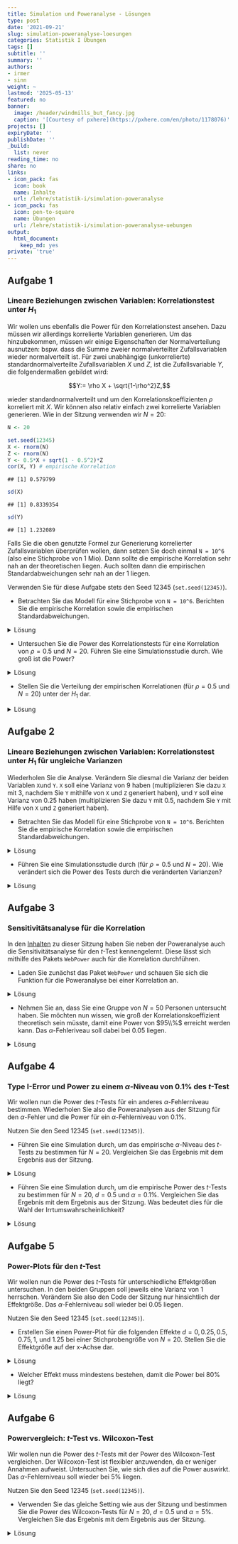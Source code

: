 ```yaml
---
title: Simulation und Poweranalyse - Lösungen
type: post
date: '2021-09-21'
slug: simulation-poweranalyse-loesungen
categories: Statistik I Übungen
tags: []
subtitle: ''
summary: ''
authors:
- irmer
- sinn
weight: ~
lastmod: '2025-05-13'
featured: no
banner:
  image: /header/windmills_but_fancy.jpg
  caption: '[Courtesy of pxhere](https://pxhere.com/en/photo/1178076)'
projects: []
expiryDate: ''
publishDate: ''
_build:
  list: never
reading_time: no
share: no
links:
- icon_pack: fas
  icon: book
  name: Inhalte
  url: /lehre/statistik-i/simulation-poweranalyse
- icon_pack: fas
  icon: pen-to-square
  name: Übungen
  url: /lehre/statistik-i/simulation-poweranalyse-uebungen
output:
  html_document:
    keep_md: yes
private: 'true'
---
```






## Aufgabe 1
### Lineare Beziehungen zwischen Variablen: Korrelationstest unter $H_1$
Wir wollen uns ebenfalls die Power für den Korrelationstest ansehen. Dazu müssen wir allerdings korrelierte Variablen generieren. Um das hinzubekommen, müssen wir einige Eigenschaften der Normalverteilung ausnutzen: bspw. dass die Summe zweier normalverteilter Zufallsvariablen wieder normalverteilt ist. Für zwei unabhängige (unkorrelierte) standardnormalverteilte Zufallsvariablen $X$ und $Z$, ist die Zufallsvariable $Y$, die folgendermaßen gebildet wird:

$$Y:= \rho X + \sqrt{1-\rho^2}Z,$$

wieder standardnormalverteilt und um den Korrelationskoeffizienten $\rho$ korreliert mit $X$. Wir können also relativ einfach zwei korrelierte Variablen generieren. Wie in der Sitzung verwenden wir $N=20$:


```r
N <- 20

set.seed(12345)
X <- rnorm(N)
Z <- rnorm(N)
Y <- 0.5*X + sqrt(1 - 0.5^2)*Z
cor(X, Y) # empirische Korrelation
```

```
## [1] 0.579799
```

```r
sd(X) 
```

```
## [1] 0.8339354
```

```r
sd(Y)
```

```
## [1] 1.232089
```

Falls Sie die oben genutzte Formel zur Generierung korrelierter Zufallsvariablen überprüfen wollen, dann setzen Sie doch einmal `N = 10^6` (also eine Stichprobe von 1 Mio). Dann sollte die empirische Korrelation sehr nah an der theoretischen liegen. Auch sollten dann die empirischen Standardabweichungen sehr nah an der 1 liegen.

Verwenden Sie für diese Aufgabe stets den Seed 12345 (`set.seed(12345)`).


* Betrachten Sie das Modell für eine Stichprobe von `N = 10^6`. Berichten Sie die empirische Korrelation sowie die empirischen Standardabweichungen.

<details><summary>Lösung</summary>

```r
N <- 10^6

set.seed(12345)
X <- rnorm(N)
Z <- rnorm(N)
Y <- 0.5*X + sqrt(1 - 0.5^2)*Z
cor(X, Y) # empirische Korrelation
```

```
## [1] 0.4994574
```

```r
sd(X) 
```

```
## [1] 1.001315
```

```r
sd(Y)
```

```
## [1] 0.9994427
```

Die Korrelation liegt bei $\hat{\rho}_{XY}=$0.4995 und liegt damit sehr nah an der theoretischen (wahren) 0.5. Die beiden Standardabweichungen liegen bei $\hat{\sigma}_X=$ 1.0013 und  $\hat{\sigma}_Y=$ 0.9994 und damit beide sehr nah an der theoretischen (wahren) 1.

</details>


* Untersuchen Sie die Power des Korrelationstests für eine Korrelation von $\rho=0.5$ und $N = 20$. Führen Sie eine Simulationsstudie durch. Wie groß ist die Power?

<details><summary>Lösung</summary>

```r
N <- 20
set.seed(12345)
pcor_H1 <- replicate(n = 10000, expr = {X <- rnorm(N)
                                        Z <- rnorm(N)
                                        Y <- 0.5*X + sqrt(1 - 0.5^2)*Z
                                        cortestH1 <- cor.test(X, Y)
                                        cortestH1$p.value})
mean(pcor_H1 < 0.05) # empirische Power
```

```
## [1] 0.6385
```

Die Power des Korrelationstests für eine Korrelation von 0.5 für $N=20$ liegt bei 63.85%.

</details>



* Stellen Sie die Verteilung  der empirischen Korrelationen (für $\rho=0.5$ und $N=20$) unter der $H_1$ dar.


<details><summary>Lösung</summary>

```r
set.seed(12345)
cors_H1 <- replicate(n = 10000, expr = {X <- rnorm(N)
                                        Z <- rnorm(N)
                                        Y <- 0.5*X + sqrt(1 - 0.5^2)*Z
                                        cor(X, Y)})
summary(cors_H1)
```

```
##    Min. 1st Qu.  Median    Mean 3rd Qu.    Max. 
## -0.4293  0.3791  0.5080  0.4889  0.6177  0.8997
```

```r
hist(cors_H1, breaks = 50)
```

![](/simulation-poweranalyse-loesungen_files/unnamed-chunk-4-1.png)<!-- -->
Die Verteilung der Korrelationen ist nicht normalverteilt. Die Verteilung ist links-schief/rechts-steil. Wir erkennen, dass Korrelationen zwischen -0.4293 und 0.8997 liegen. Die mittlere Korrelation liegt bei 0.4889, der Median der Korrelationen liegt bei 0.508. Die zentralen Tendenzen liegt also sehr nah an der theoretischen Korrelation von 0.5.

</details>


## Aufgabe 2
### Lineare Beziehungen zwischen Variablen: Korrelationstest unter $H_1$ für ungleiche Varianzen

Wiederholen Sie die Analyse. Verändern Sie diesmal die Varianz der beiden Variablen `X`und `Y`. `X` soll eine Varianz von 9 haben (multiplizieren Sie dazu `X` mit 3, nachdem Sie `Y` mithilfe von `X` und `Z` generiert haben), und `Y` soll eine Varianz von 0.25 haben (multiplizieren Sie dazu `Y` mit 0.5, nachdem Sie `Y` mit Hilfe von `X` und `Z` generiert haben). 

* Betrachten Sie das Modell für eine Stichprobe von `N = 10^6`. Berichten Sie die empirische Korrelation sowie die empirischen Standardabweichungen.

<details><summary>Lösung</summary>

```r
N <- 10^6

set.seed(12345)
X <- rnorm(N)
Z <- rnorm(N)
Y <- 0.5*X + sqrt(1 - 0.5^2)*Z
X_new <- 3*X
Y_new <- 0.5*Y
cor(X_new, Y_new) # empirische Korrelation
```

```
## [1] 0.4994574
```

```r
sd(X_new) 
```

```
## [1] 3.003945
```

```r
sd(Y_new)
```

```
## [1] 0.4997214
```

Die Korrelation liegt bei $\hat{\rho}_{X_\text{new}Y_\text{new}}=$0.4995 und liegt damit sehr nah an der theoretischen (wahren) 0.5. Insbesondere ist diese Korrelation gleich der Korrelation zwischen X und Y von oben! Das liegt daran, dass die Varianz die Korrelation nicht beeinflusst. Die beiden Standardabweichungen liegen bei $\hat{\sigma}_{X_\text{new}}=$ 3.0039 und  $\hat{\sigma}_{Y_\text{new}}=$ 0.4997 und damit beide sehr nah an der theoretischen (wahren) dran. Diese entsprechen gerade den Vorfaktoren, die wir daran multipliziert haben. Also 3 für $X_\text{new}$ und 0.5 für $Y_\text{new}$.

</details>


* Führen Sie eine Simulationsstudie durch (für $\rho=0.5$ und $N=20$). Wie verändert sich die Power des Tests durch die veränderten Varianzen?


<details><summary>Lösung</summary>

```r
N <- 20
set.seed(12345)
pcor_H1_new <- replicate(n = 10000, expr = {X <- rnorm(N)
                                            Z <- rnorm(N)
                                            Y <- 0.5*X + sqrt(1 - 0.5^2)*Z
                                            X_new <- 3*X
                                            Y_new <- 0.5*Y
                                            cortestH1 <- cor.test(X_new, Y_new)
                                            cortestH1$p.value})
mean(pcor_H1_new < 0.05) # empirische Power
```

```
## [1] 0.6385
```

Die Power des Korrelationstests für eine Korrelation von 0.5 für $N=20$ und Variablen mit Varianzen von 9 und 0.25 liegt bei 63.85%. Diese Power ist identisch zur Power zuvor. Das zeigt uns, dass die Power des Korrelationstests unter Voraussetzung der Normalverteilung nur von der Korrelationsgröße, aber nicht von der Varianz der Variablen, abhängt. (Natürlich dürfen wir nicht eine Variable mit 0 multiplizieren, da das zu einer Konstanten führt, die immer eine Korrelation von 0 mit allen anderen Zufallsvariablen hat.)

</details>


## Aufgabe 3
### Sensitivitätsanalyse für die Korrelation

In den [Inhalten](/lehre/statistik-i/simulation-poweranalyse/) zu dieser Sitzung haben Sie neben der Poweranalyse auch die Sensitivitätsanalyse für den $t$-Test kennengelernt. Diese lässt sich mithilfe des Pakets `WebPower` auch für die Korrelation durchführen.

* Laden Sie zunächst das Paket `WebPower` und schauen Sie sich die Funktion für die Poweranalyse bei einer Korrelation an.

<details><summary>Lösung</summary>

```r
library(WebPower)
```

```
## Warning: Paket 'WebPower' wurde unter R Version 4.3.1 erstellt
```

```
## Lade nötiges Paket: MASS
```

```
## 
## Attache Paket: 'MASS'
```

```
## Das folgende Objekt ist maskiert 'package:dplyr':
## 
##     select
```

```
## Lade nötiges Paket: lme4
```

```
## Lade nötiges Paket: Matrix
```

```
## Warning: Paket 'Matrix' wurde unter R Version 4.3.2 erstellt
```

```
## Lade nötiges Paket: lavaan
```

```
## Warning: Paket 'lavaan' wurde unter R Version 4.3.1 erstellt
```

```
## This is lavaan 0.6-16
## lavaan is FREE software! Please report any bugs.
```

```
## 
## Attache Paket: 'lavaan'
```

```
## Das folgende Objekt ist maskiert 'package:psych':
## 
##     cor2cov
```

```
## Lade nötiges Paket: parallel
```

```
## Lade nötiges Paket: PearsonDS
```

```
## Warning: Paket 'PearsonDS' wurde unter R Version 4.3.1 erstellt
```

```r
?wp.correlation
```
</details>

* Nehmen Sie an, dass Sie eine Gruppe von $N=50$ Personen untersucht haben. Sie möchten nun wissen, wie groß der Korrelationskoeffizient theoretisch sein müsste, damit eine Power von $95\\%$ erreicht werden kann. Das $\alpha$-Fehleriveau soll dabei bei $0.05$ liegen.

<details><summary>Lösung</summary>

Für die Sensitivitätsanalyse legen wir in der Funktion `wp.correlation` die Stichprobengröße ($N$), die Power für die wir uns interessieren sowie das $\alpha$-Fehlerniveau fest. Den Korrelationskoeffizienten `r` lassen wir hingegen leer:


```r
wp.correlation(n = 50, r = NULL, power = 0.95, alpha = 0.05, alternative = c("two.sided"))
```

```
## Power for correlation
## 
##      n         r alpha power
##     50 0.4780569  0.05  0.95
## 
## URL: http://psychstat.org/correlation
```

Es müsste also eine Korrelation von 0.4780569 vorliegen, damit wir mit unserer Stichprobe eine Power von $95\\%$ erreichen.

</details>


## Aufgabe 4
### Type I-Error und Power zu einem $\alpha$-Niveau von $0.1\%$ des $t$-Test

Wir wollen nun die Power des $t$-Tests für ein anderes $\alpha$-Fehlerniveau bestimmen. Wiederholen Sie also die Poweranalysen aus der Sitzung für den $\alpha$-Fehler und die Power für ein $\alpha$-Fehlerniveau von $0.1\%$.

Nutzen Sie den Seed 12345 (`set.seed(12345)`).

* Führen Sie eine Simulation durch, um das empirische $\alpha$-Niveau des $t$-Tests zu bestimmen für $N=20$. Vergleichen Sie das Ergebnis mit dem Ergebnis aus der Sitzung.

<details><summary>Lösung</summary>


```r
N <- 20
set.seed(12345)
pt_H0 <- replicate(n = 10000, expr = {X <- rnorm(N)
                                      Y <- rnorm(N) 
                                      ttestH1 <- t.test(X, Y, var.equal = TRUE)
                                      ttestH1$p.value})
mean(pt_H0 < 0.001) # empirischer Alpha-Fehler
```

```
## [1] 0.0011
```
Der empirische $\alpha$-Fehler liegt bei 0.11% und liegt damit sehr nah an dem vorgegebenem Niveau von $\alpha = 0.1\%$. In der Sitzung hatten wir einen empirischen $\alpha$-Fehler, der sehr nah an den theoretischen $5\%$ lag. Der Unterschied ist zu erwarten, da wir das vorgegebene $\alpha$-Fehlerniveau verändert haben!


</details>


* Führen Sie eine Simulation durch, um die empirische Power des $t$-Tests zu bestimmen für $N=20$, $d = 0.5$ und $\alpha = 0.1\%$. Vergleichen Sie das Ergebnis mit dem Ergebnis aus der Sitzung. Was bedeutet dies für die Wahl der Irrtumswahrscheinlichkeit?

<details><summary>Lösung</summary>


```r
set.seed(12345)
pt_H1 <- replicate(n = 10000, expr = {X <- rnorm(N)
                                      Y <- rnorm(N) + 0.5
                                      ttestH1 <- t.test(X, Y, var.equal = TRUE)
                                      ttestH1$p.value})
mean(pt_H1 < 0.001) # empirische Power
```

```
## [1] 0.0362
```
Die empirische Power liegt bei 3.62%. Dieser Wert fällt nun deutlich geringer aus, als die 33.5%, die wir in der Sitzung beobachtet hatten. Dies zeigt nochmal deutlich auf, dass wenn wir unsere Irrtumswahrscheinlichkeit drastisch reduzieren wollen, wir in Kauf nehmen, dass die Power einen Effekt zu finden, wenn dieser da ist, deutlich eingeschränkt wird!

Sie können sich die Power auch für andere Irrtumswahrscheinlichkeiten anschauen, indem Sie die `0.001` ersetzen durch Ihre gewünschte Irrtumswahrscheinlichkeit!

</details>


## Aufgabe 5
### Power-Plots für den $t$-Test

Wir wollen nun die Power des $t$-Tests für unterschiedliche Effektgrößen untersuchen. In den beiden Gruppen soll jeweils eine Varianz von 1 herrschen. Verändern Sie also den Code der Sitzung nur hinsichtlich der Effektgröße. Das $\alpha$-Fehlerniveau soll wieder bei $0.05$ liegen.

Nutzen Sie den Seed 12345 (`set.seed(12345)`).

* Erstellen Sie einen Power-Plot für die folgenden Effekte $d = 0, 0.25, 0.5, 0.75, 1,$ und $1.25$ bei einer Stichprobengröße von $N = 20$. Stellen Sie die Effektgröße auf der x-Achse dar.


<details><summary>Lösung</summary>


```r
set.seed(12345)
pt_H1_0 <- replicate(n = 10000, expr = {X <- rnorm(20)
                                        Y <- rnorm(20) 
                                        ttestH1 <- t.test(X, Y, var.equal = TRUE)
                                        ttestH1$p.value})
pt_H1_0.25 <- replicate(n = 10000, expr = {X <- rnorm(20)
                                           Y <- rnorm(20) + 0.25 
                                           ttestH1 <- t.test(X, Y, var.equal = TRUE)
                                           ttestH1$p.value})
pt_H1_0.5 <- replicate(n = 10000, expr = {X <- rnorm(20)
                                          Y <- rnorm(20) + 0.5 
                                          ttestH1 <- t.test(X, Y, var.equal = TRUE)
                                          ttestH1$p.value})
pt_H1_0.75 <- replicate(n = 10000, expr = {X <- rnorm(20)
                                           Y <- rnorm(20) + 0.75 
                                           ttestH1 <- t.test(X, Y, var.equal = TRUE)
                                           ttestH1$p.value})
pt_H1_1 <- replicate(n = 10000, expr = {X <- rnorm(20)
                                        Y <- rnorm(20) + 1 
                                        ttestH1 <- t.test(X, Y, var.equal = TRUE)
                                        ttestH1$p.value})
pt_H1_1.25 <- replicate(n = 10000, expr = {X <- rnorm(20)
                                           Y <- rnorm(20) + 1.25 
                                           ttestH1 <- t.test(X, Y, var.equal = TRUE)
                                           ttestH1$p.value})
t_power_d <- c(mean(pt_H1_0 < 0.05),
               mean(pt_H1_0.25 < 0.05),
               mean(pt_H1_0.5 < 0.05),
               mean(pt_H1_0.75 < 0.05),
               mean(pt_H1_1 < 0.05),
               mean(pt_H1_1.25 < 0.05))
Ds <- seq(0, 1.25, 0.25)
plot(x = Ds, y = t_power_d, type = "b", main = "Power vs. d")
```

![](/simulation-poweranalyse-loesungen_files/unnamed-chunk-11-1.png)<!-- -->

Dem Plot ist zu entnehmen, dass die Power mit steigender Effektgröße ansteigt. 

</details>


* Welcher Effekt muss mindestens bestehen, damit die Power bei $80\%$ liegt?

<details><summary>Lösung</summary>

Diesem Plot ist nun zu entnehmen, dass eine Mittelwertsdifferenz von größer 0.8 nötig ist, damit die Power hinreichend groß ist. Außerdem wird in diesem Plot auch ersichtlich, dass wenn die Mittelwertsdifferenz 0 ist, dann sind wir gerade im Fall der $H_0$ gelandet. Die Power sollte hier dann nur bei $5\%$ liegen. Falls wir negative Mittelwertsdifferenzen gewählt hätten, dann wäre der Plot identisch, nur an der x-Achse gespiegelt. 

</details>

## Aufgabe 6
### Powervergleich: $t$-Test vs. Wilcoxon-Test

Wir wollen nun die Power des $t$-Tests mit der Power des Wilcoxon-Test vergleichen. Der Wilcoxon-Test ist flexibler anzuwenden, da er weniger Annahmen aufweist. Untersuchen Sie, wie sich dies auf die Power auswirkt. Das $\alpha$-Fehlerniveau soll wieder bei $5\%$ liegen.

Nutzen Sie den Seed 12345 (`set.seed(12345)`).

* Verwenden Sie das gleiche Setting wie aus der Sitzung und bestimmen Sie die Power des Wilcoxon-Tests für $N=20$, $d = 0.5$ und $\alpha = 5\%$. Vergleichen Sie das Ergebnis mit dem Ergebnis aus der Sitzung. 

<details><summary>Lösung</summary>


```r
N <- 20
set.seed(12345)
pt_H1_t <- replicate(n = 10000, expr = {X <- rnorm(N)
                                      Y <- rnorm(N) + 0.5
                                      ttestH1 <- t.test(X, Y, var.equal = TRUE)
                                      ttestH1$p.value})
mean(pt_H1_t < 0.05) # empirische Power des t-Tests
```

```
## [1] 0.335
```

```r
set.seed(12345)
pt_H1_W <- replicate(n = 10000, expr = {X <- rnorm(N)
                                      Y <- rnorm(N) + 0.5
                                      wilcoxonH1 <- wilcox.test(X, Y)
                                      wilcoxonH1$p.value})
mean(pt_H1_W < 0.05) # empirische Power des Wilcoxon-Tests
```

```
## [1] 0.3198
```
Die empirische Power des $t$-Tests liegt bei 33.5%.
Die empirische Power des Wilcoxon-Tests liegt bei 31.98%. Damit fällt die Power des Wilcoxon-Test marginal geringer aus, als die des $t$-Tests. Dies lässt sich dadurch erklären, dass die Intervallskala mehr statistische Informationen trägt. Allerdings ist der $t$-Test anfälliger gegen Verstöße von Modellannahmen!

Bspw. mit solchen Fragen beschäftigen sich Methodiker:innen aus verschiedensten Disziplinen. Wenn Sie sich dafür interessieren, fragen Sie doch gerne in einer der beiden Abteilungen nach!

</details>
 

